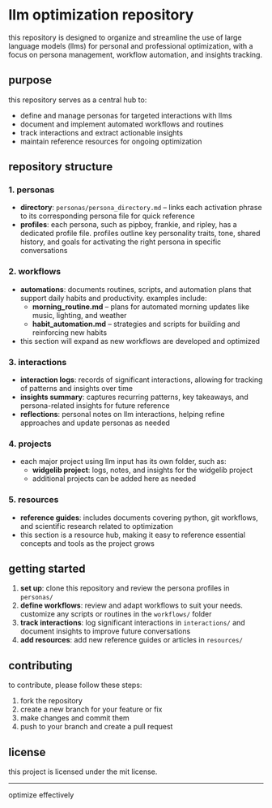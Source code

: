 # llm optimization repository

this repository is designed to organize and streamline the use of large language models (llms) for personal and professional optimization, with a focus on persona management, workflow automation, and insights tracking.

## purpose

this repository serves as a central hub to:
- define and manage personas for targeted interactions with llms
- document and implement automated workflows and routines
- track interactions and extract actionable insights
- maintain reference resources for ongoing optimization

## repository structure

### 1. personas
   - **directory**: `personas/persona_directory.md` – links each activation phrase to its corresponding persona file for quick reference
   - **profiles**: each persona, such as pipboy, frankie, and ripley, has a dedicated profile file. profiles outline key personality traits, tone, shared history, and goals for activating the right persona in specific conversations
   
### 2. workflows
   - **automations**: documents routines, scripts, and automation plans that support daily habits and productivity. examples include:
     - **morning_routine.md** – plans for automated morning updates like music, lighting, and weather
     - **habit_automation.md** – strategies and scripts for building and reinforcing new habits
   - this section will expand as new workflows are developed and optimized

### 3. interactions
   - **interaction logs**: records of significant interactions, allowing for tracking of patterns and insights over time
   - **insights summary**: captures recurring patterns, key takeaways, and persona-related insights for future reference
   - **reflections**: personal notes on llm interactions, helping refine approaches and update personas as needed

### 4. projects
   - each major project using llm input has its own folder, such as:
     - **widgelib project**: logs, notes, and insights for the widgelib project
     - additional projects can be added here as needed

### 5. resources
   - **reference guides**: includes documents covering python, git workflows, and scientific research related to optimization
   - this section is a resource hub, making it easy to reference essential concepts and tools as the project grows

## getting started

1. **set up**: clone this repository and review the persona profiles in `personas/`
2. **define workflows**: review and adapt workflows to suit your needs. customize any scripts or routines in the `workflows/` folder
3. **track interactions**: log significant interactions in `interactions/` and document insights to improve future conversations
4. **add resources**: add new reference guides or articles in `resources/`

## contributing

to contribute, please follow these steps:
1. fork the repository
2. create a new branch for your feature or fix
3. make changes and commit them
4. push to your branch and create a pull request

## license

this project is licensed under the mit license.

---

optimize effectively
